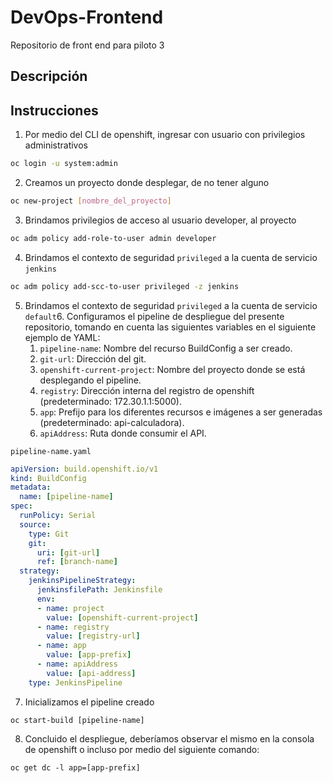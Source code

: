 # DevOps-Frontend
Repositorio de front end para piloto 3

## Descripción

## Instrucciones
1. Por medio del CLI de openshift, ingresar con usuario con privilegios administrativos
 ```bash
 oc login -u system:admin
 ``` 
2. Creamos un proyecto donde desplegar, de no tener alguno
 ```bash
 oc new-project [nombre_del_proyecto]
 ``` 
3. Brindamos privilegios de acceso al usuario developer, al proyecto
```bash
oc adm policy add-role-to-user admin developer
```
4. Brindamos el contexto de seguridad `privileged` a la cuenta de servicio `jenkins`
```bash
oc adm policy add-scc-to-user privileged -z jenkins
```
5. Brindamos el contexto de seguridad `privileged` a la cuenta de servicio `default`6. Configuramos el pipeline de despliegue del presente repositorio, tomando en cuenta las siguientes variables en el siguiente ejemplo de YAML:
    1. `pipeline-name`: Nombre del recurso BuildConfig a ser creado.
    2. `git-url`: Dirección del git. 
    3. `openshift-current-project`: Nombre del proyecto donde se está desplegando el pipeline.
    4. `registry`: Dirección interna del registro de openshift (predeterminado: 172.30.1.1:5000).
    5. `app`: Prefijo para los diferentes recursos e imágenes a ser generadas (predeterminado: api-calculadora). 
    6. `apiAddress`: Ruta donde consumir el API.

`pipeline-name.yaml`
```yaml
apiVersion: build.openshift.io/v1
kind: BuildConfig
metadata:
  name: [pipeline-name]
spec:
  runPolicy: Serial
  source:
    type: Git
    git:
      uri: [git-url]
      ref: [branch-name]
  strategy:
    jenkinsPipelineStrategy:
      jenkinsfilePath: Jenkinsfile
      env:
      - name: project
        value: [openshift-current-project]
      - name: registry
        value: [registry-url]
      - name: app
        value: [app-prefix]
      - name: apiAddress
        value: [api-address]
    type: JenkinsPipeline
```
7. Inicializamos el pipeline creado
```console
oc start-build [pipeline-name]
```
8. Concluido el despliegue, deberíamos observar el mismo en la consola de openshift o incluso por medio del siguiente comando: 
```console
oc get dc -l app=[app-prefix]
```